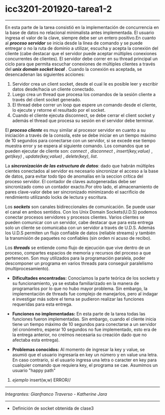 # icc3201-201920-tarea1-2

---
En esta parte de la tarea consistió en la implementación de concurrencia en la base de datos no relacional minimalista antes implementada. El usuario ingresa el valor de la clave, siempre debe ser un entero positivo.En cuanto al  ***proceso servidor*** se inicia desde la línea de comando y se puede entregar o no la ruta de dominio a utilizar, escucha y acepta la conexión del cliente (cabe destacar que el servidor puede aceptar múltiples conexiones concurrentes de clientes). El servidor debe correr en su thread principal un ciclo para que permita escuchar conexiones de múltiples clientes a través del ***unix domain socket local*** . Cuando la conexión es aceptada, se desencadenan las siguientes acciones:
1. Servidor crea un client socket, desde el cual le es posible leer y escribir datos desde/hacia un cliente conectado.
2. Luego  crea un thread que procesa los comandos de la sesión cliente a través del client socket generado.
3. El thread debe correr un loop que espere un comando desde el cliente, lo ejecute y retorne el resultado por el socket. 
4. Cuando el cliente ejecuta disconnect, se debe cerrar el client socket y además el thread que procesa su sesión en el servidor debe terminar.

El ***proceso cliente*** es muy similar al procesor servidor en cuanto a su iniciación a través de la consola, este se debe iniciar en un tiempo máximo de 10 segundos para conectarse con un servidor, si se excede ese tiempo  muestra error y se espera al siguiente comando. Los comandos que se pueden ejecutar de cliente son: *connect* , *disconnect* , *insert(key,value)* , *get(key)*  , *update(key,value)* , *delete(key)*, *list*. 

La ***sincronización de las estructura de datos***: dado que habrán múltiples cientes conectados al servidor es necesario sincronizar el acceso a la base de datos, para evitar todo tipo de anomalías en la seccion crítica del proceso servidor. El contador de claves autogeneradas debe ser sincronizado como un contador exacto.Por otro lado, el almacenamiento de pares clave-valor debe ser sincronizado minimizando el sacrificio de rendimiento utilizando locks de lectura y escritura.


Los ***sockets*** son canales bidireccionales de comunicación. Se puede usar el canal en ambos sentidos. Con los Unix Domain Sockets(U.D.S) podemos conectar procesos servidores y procesos clientes. Varios clientes se pueden comunicar con un servidor, cabe destacar que para esta entrega solo un cliente se comunicaba con un servidor a través de U.D.S. Además los U.D.S permiten un flujo confiable de datos (reliable streams) y también la transmisión de paquetes no confiables (sin orden ni acuso de recibo).

Los ***threads*** se entiende como flujo de ejecución que vive dentro de un proceso, compartes espacios de memoria y recursos del proceso a que pertenecen. Son muy utilizados para la programación paralela, poder descomponer un programa en varios threads para conseguir paralelismo (multiprocesamiento).

 * **Dificultades encontradas:** Conocíamos la parte teórica de los sockets y su funcionamiento, ya se estaba familiarizado en la manera de programarlos por lo que no hubo mayor problema. Sin embargo, la implementación de threads fue complejo de manejarlos, pero al indagar e investigar más sobre el tema se pudieron realizar las funciones requeridas para esta entrega.
 

* **Funciones no implementadas:** En esta parte de la tarea todas las funciones fueron implementadas. Sin embargo, cuando el cliente inicia tiene un tiempo máximo de 10 segundos para conectarse a un servidor (el cronómetro, esperar 10 segundos no fue implementado, esto era de la entrega anterior, no creímos necesaria su creación dado que no afectaba esta entrega).


* **Problemas conocidos:** Al momento de ingresar la key y value, se asumió que el usuario ingresaría en key un número y en value una letra. En caso contrario, si el usuario ingresa una letra o caracter en key para cualquier  comando que requiera key, el programa se cae. Asumimos un usuario "happy path"
1. *ejemplo* 
           insert(w,w)
            ERROR//
          

---

*Integrantes: Gianfranco Traverso - Katherine Jara*

---
* Definición de socket obtenida de clase3

